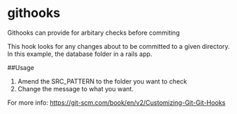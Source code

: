# githooks
Githooks can provide for arbitary checks before commiting

This hook looks for any changes about to be committed to a given directory.
In this example, the database folder in a rails app.

##Usage

1. Amend the SRC_PATTERN to the folder you want to check
2. Change the message to what you want.


For more info: https://git-scm.com/book/en/v2/Customizing-Git-Git-Hooks 
